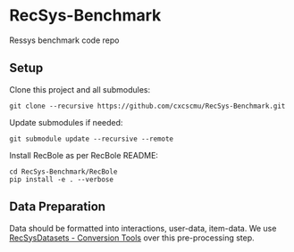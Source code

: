 # RecSys-Benchmark
Ressys benchmark code repo


## Setup 

Clone this project and all submodules: 

    git clone --recursive https://github.com/cxcscmu/RecSys-Benchmark.git

Update submodules if needed: 

    git submodule update --recursive --remote


Install RecBole as per RecBole README: 

    cd RecSys-Benchmark/RecBole
    pip install -e . --verbose 


## Data Preparation 
Data should be formatted into interactions, user-data, item-data. 
We use [RecSysDatasets - Conversion Tools](https://github.com/RUCAIBox/RecSysDatasets/tree/master/conversion_tools) over this pre-processing step. 

